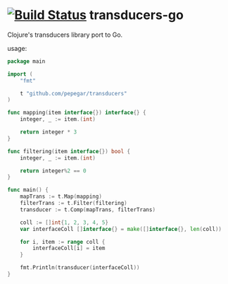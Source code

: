 [![Build Status](https://travis-ci.org/pepegar/transducers-go.svg)](https://travis-ci.org/pepegar/transducers-go)
transducers-go
==============

Clojure's transducers library port to Go.

usage:

```go
package main

import (
	"fmt"

	t "github.com/pepegar/transducers"
)

func mapping(item interface{}) interface{} {
	integer, _ := item.(int)

	return integer * 3
}

func filtering(item interface{}) bool {
	integer, _ := item.(int)

	return integer%2 == 0
}

func main() {
	mapTrans := t.Map(mapping)
	filterTrans := t.Filter(filtering)
	transducer := t.Comp(mapTrans, filterTrans)

	coll := []int{1, 2, 3, 4, 5}
	var interfaceColl []interface{} = make([]interface{}, len(coll))

	for i, item := range coll {
		interfaceColl[i] = item
	}

	fmt.Println(transducer(interfaceColl))
}
```

